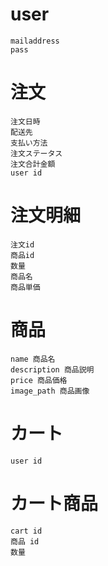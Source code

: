 # user

    mailaddress
    pass

# 注文

    注文日時
    配送先
    支払い方法
    注文ステータス
    注文合計金額
    user id

# 注文明細

    注文id
    商品id
    数量
    商品名
    商品単価

# 商品

    name 商品名
    description 商品説明
    price 商品価格
    image_path 商品画像

# カート

    user id

# カート商品

    cart id
    商品 id
    数量
